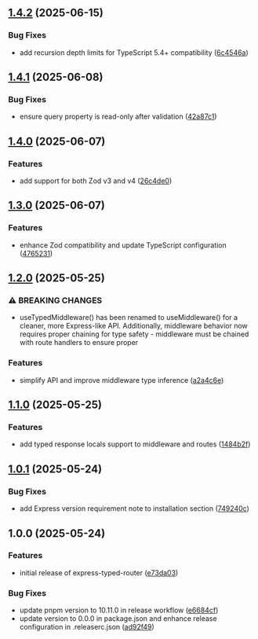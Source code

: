 ## [1.4.2](https://github.com/Mini-Sylar/express-typed-router/compare/v1.4.1...v1.4.2) (2025-06-15)

### Bug Fixes

* add recursion depth limits for TypeScript 5.4+ compatibility ([6c4546a](https://github.com/Mini-Sylar/express-typed-router/commit/6c4546a83162787f3e43802591aa4625668f43a5))

## [1.4.1](https://github.com/Mini-Sylar/express-typed-router/compare/v1.4.0...v1.4.1) (2025-06-08)

### Bug Fixes

* ensure query property is read-only after validation ([42a87c1](https://github.com/Mini-Sylar/express-typed-router/commit/42a87c1731cf79d5f01ae78821991059f4b7ec51))

## [1.4.0](https://github.com/Mini-Sylar/express-typed-router/compare/v1.3.0...v1.4.0) (2025-06-07)

### Features

* add support for both Zod v3 and v4 ([26c4de0](https://github.com/Mini-Sylar/express-typed-router/commit/26c4de0a937be129178f5b4f0abc6b87374437d3))

## [1.3.0](https://github.com/Mini-Sylar/express-typed-router/compare/v1.2.0...v1.3.0) (2025-06-07)

### Features

* enhance Zod compatibility and update TypeScript configuration ([4765231](https://github.com/Mini-Sylar/express-typed-router/commit/476523183ba4a4a33e08877c161e1fa6a18d01b5))

## [1.2.0](https://github.com/Mini-Sylar/express-typed-router/compare/v1.1.0...v1.2.0) (2025-05-25)

### ⚠ BREAKING CHANGES

* useTypedMiddleware() has been renamed to useMiddleware() for
a cleaner, more Express-like API. Additionally, middleware behavior now
requires proper chaining for type safety - middleware must be chained with
route handlers to ensure proper

### Features

* simplify API and improve middleware type inference ([a2a4c6e](https://github.com/Mini-Sylar/express-typed-router/commit/a2a4c6eb249ceab09759148ca53b2c71fc31c731))

## [1.1.0](https://github.com/Mini-Sylar/express-typed-router/compare/v1.0.1...v1.1.0) (2025-05-25)

### Features

* add typed response locals support to middleware and routes ([1484b2f](https://github.com/Mini-Sylar/express-typed-router/commit/1484b2fc919943d342d6d342700ac223b5e1b6d8))

## [1.0.1](https://github.com/Mini-Sylar/express-typed-router/compare/v1.0.0...v1.0.1) (2025-05-24)

### Bug Fixes

* add Express version requirement note to installation section ([749240c](https://github.com/Mini-Sylar/express-typed-router/commit/749240ca0a370e79932344e20457949cbb65e7de))

## 1.0.0 (2025-05-24)

### Features

* initial release of express-typed-router ([e73da03](https://github.com/Mini-Sylar/express-typed-router/commit/e73da031bbf45ae219da5518b47e107677da6872))

### Bug Fixes

* update pnpm version to 10.11.0 in release workflow ([e6684cf](https://github.com/Mini-Sylar/express-typed-router/commit/e6684cfcb9bad33e47bf1131c52199652dc18b79))
* update version to 0.0.0 in package.json and enhance release configuration in .releaserc.json ([ad92f49](https://github.com/Mini-Sylar/express-typed-router/commit/ad92f4977e714fe6e5cd5f04e62aa94bee43bea2))
